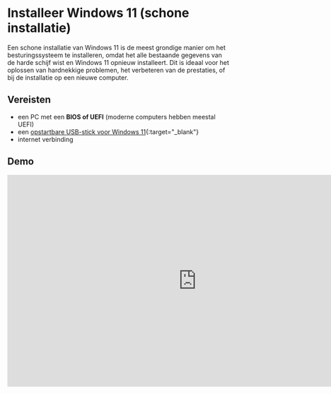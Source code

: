 # Installeer Windows 11 (schone installatie)

Een schone installatie van Windows 11 is de meest grondige manier om het besturingssysteem te installeren, omdat het alle bestaande gegevens van de harde schijf wist en Windows 11 opnieuw installeert. Dit is ideaal voor het oplossen van hardnekkige problemen, het verbeteren van de prestaties, of bij de installatie op een nieuwe computer.

## Vereisten
- een PC met een **BIOS of UEFI** (moderne computers hebben meestal UEFI)
- een [opstartbare USB-stick voor Windows 11](../../howtos/maak-opstartbare-usb-stick-windows11/index.md){:target="_blank"}
- internet verbinding

## Demo
<iframe width="854" height="480" src="https://www.youtube.com/embed/lEnpfR2r1QE?autoplay=0&loop=0&mute=0" title="YouTube video player" frameborder="0" allow="accelerometer; autoplay; clipboard-write; encrypted-media; gyroscope; picture-in-picture; web-share" referrerpolicy="strict-origin-when-cross-origin" allowfullscreen></iframe>